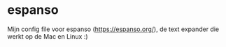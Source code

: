 # espanso

Mijn config file voor espanso (https://espanso.org/), de text expander die werkt op de Mac en Linux :)
